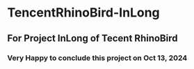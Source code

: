 # TencentRhinoBird-InLong
## For Project InLong of Tecent RhinoBird
### Very Happy to conclude this project on Oct 13, 2024
